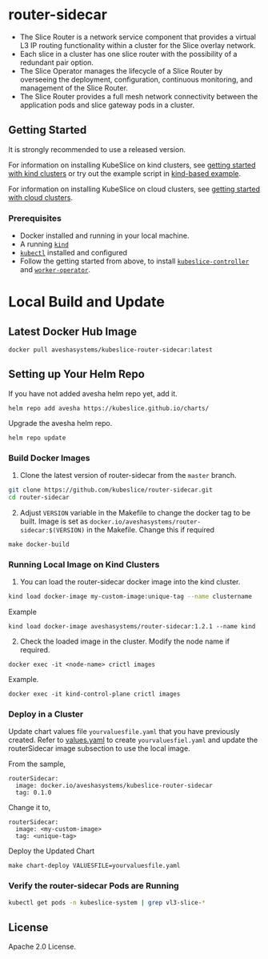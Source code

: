 # router-sidecar


* The Slice Router is a network service component that provides a virtual L3 IP routing functionality within a cluster for the Slice overlay network.
* Each slice in a cluster has one slice router with the possibility of a redundant pair option. 
* The Slice Operator manages the lifecycle of a Slice Router by overseeing the deployment, configuration, continuous monitoring, and management of the Slice Router.
* The Slice Router provides a full mesh network connectivity between the application pods and slice gateway pods in a cluster. 

## Getting Started 
It is strongly recommended to use a released version.

For information on installing KubeSlice on kind clusters, see [getting started with kind clusters](https://docs.avesha.io/opensource/getting-started-with-kind-clusters) or try out the example script in [kind-based example](https://github.com/kubeslice/examples/tree/master/kind).

For information on installing KubeSlice on cloud clusters, see [getting started with cloud clusters](https://docs.avesha.io/opensource/getting-started-with-cloud-clusters).


### Prerequisites

* Docker installed and running in your local machine.
* A running [`kind`](https://kind.sigs.k8s.io/)
* [`kubectl`](https://kubernetes.io/docs/tasks/tools/) installed and configured
* Follow the getting started from above, to install [`kubeslice-controller`](https://github.com/kubeslice/kubeslice-controller) and [`worker-operator`](https://github.com/kubeslice/worker-operator).

# Local Build and Update 

## Latest Docker Hub Image

```console
docker pull aveshasystems/kubeslice-router-sidecar:latest
```

## Setting up Your Helm Repo

If you have not added avesha helm repo yet, add it.

```console
helm repo add avesha https://kubeslice.github.io/charts/
```

Upgrade the avesha helm repo.

```console
helm repo update
```

### Build Docker Images

1. Clone the latest version of router-sidecar from  the `master` branch.

```bash
git clone https://github.com/kubeslice/router-sidecar.git
cd router-sidecar
```

2. Adjust `VERSION` variable in the Makefile to change the docker tag to be built.
   Image is set as `docker.io/aveshasystems/router-sidecar:$(VERSION)` in the Makefile. Change this if required

```console
make docker-build
```

### Running Local Image on Kind Clusters

1. You can load the router-sidecar docker image into the kind cluster.

```bash
kind load docker-image my-custom-image:unique-tag --name clustername
```

Example

```console
kind load docker-image aveshasystems/router-sidecar:1.2.1 --name kind
```

2. Check the loaded image in the cluster. Modify the node name if required.

```console
docker exec -it <node-name> crictl images
```

Example.

```console
docker exec -it kind-control-plane crictl images
```

### Deploy in a Cluster

Update chart values file `yourvaluesfile.yaml` that you have previously created.
Refer to [values.yaml](https://github.com/kubeslice/charts/blob/master/kubeslice-worker/values.yaml) to create `yourvaluesfiel.yaml` and update the routerSidecar image subsection to use the local image.

From the sample, 

```
routerSidecar:
  image: docker.io/aveshasystems/kubeslice-router-sidecar
  tag: 0.1.0
```

Change it to,

```
routerSidecar:
  image: <my-custom-image>
  tag: <unique-tag>
```

Deploy the Updated Chart

```console
make chart-deploy VALUESFILE=yourvaluesfile.yaml
```

### Verify the router-sidecar Pods are Running

```bash
kubectl get pods -n kubeslice-system | grep vl3-slice-* 
```

## License

Apache 2.0 License.
